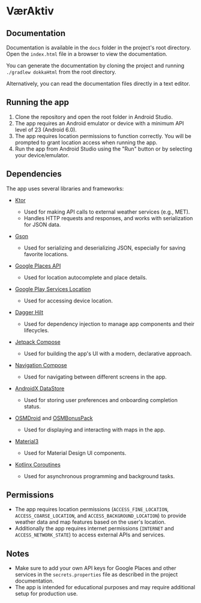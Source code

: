 
# VærAktiv

## Documentation

Documentation is available in the `docs` folder in the project's root directory.    
Open the `index.html` file in a browser to view the documentation.

You can generate the documentation by cloning the project and running `./gradlew dokkaHtml` from the root directory.

Alternatively, you can read the documentation files directly in a text editor.

## Running the app

1. Clone the repository and open the root folder in Android Studio.
2. The app requires an Android emulator or device with a minimum API level of 23 (Android 6.0).
3. The app requires location permissions to function correctly. You will be prompted to grant location access when running the app.
5. Run the app from Android Studio using the "Run" button or by selecting your device/emulator.

## Dependencies

The app uses several libraries and frameworks:

- [Ktor](https://ktor.io/)
    - Used for making API calls to external weather services (e.g., MET).
    - Handles HTTP requests and responses, and works with serialization for JSON data.

- [Gson](https://github.com/google/gson)
    - Used for serializing and deserializing JSON, especially for saving favorite locations.

- [Google Places API](https://developers.google.com/maps/documentation/places/android-sdk/overview)
    - Used for location autocomplete and place details.

- [Google Play Services Location](https://developer.android.com/training/location)
    - Used for accessing device location.

- [Dagger Hilt](https://developer.android.com/training/dependency-injection/hilt-android)
    - Used for dependency injection to manage app components and their lifecycles.

- [Jetpack Compose](https://developer.android.com/jetpack/compose)
    - Used for building the app's UI with a modern, declarative approach.

- [Navigation Compose](https://developer.android.com/develop/ui/compose/navigation)
    - Used for navigating between different screens in the app.

- [AndroidX DataStore](https://developer.android.com/topic/libraries/architecture/datastore)
    - Used for storing user preferences and onboarding completion status.

- [OSMDroid](https://github.com/osmdroid/osmdroid) and [OSMBonusPack](https://github.com/MKergall/osmbonuspack)
    - Used for displaying and interacting with maps in the app.

- [Material3](https://m3.material.io/)
    - Used for Material Design UI components.

- [Kotlinx Coroutines](https://kotlinlang.org/docs/coroutines-overview.html)
    - Used for asynchronous programming and background tasks.

## Permissions

- The app requires location permissions (`ACCESS_FINE_LOCATION`, `ACCESS_COARSE_LOCATION`, and `ACCESS_BACKGROUND_LOCATION`) to provide weather data and map features based on the user's location.
- Additionally the app requires internet permissions (`INTERNET` and `ACCESS_NETWORK_STATE`) to access external APIs and services.

## Notes

- Make sure to add your own API keys for Google Places and other services in the `secrets.properties` file as described in the project documentation.
- The app is intended for educational purposes and may require additional setup for production use.